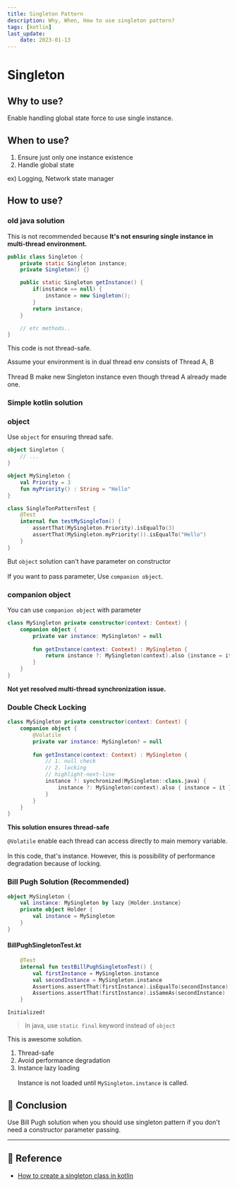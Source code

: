 ```yaml
---
title: Singleton Pattern
description: Why, When, How to use singleton pattern?
tags: [kotlin]
last_update:
    date: 2023-01-13
---
```


# Singleton

## Why to use?
Enable handling global state force to use single instance.

## When to use?
1. Ensure just only one instance existence
2. Handle global state

ex) Logging, Network state manager

## How to use?

### old java solution
This is not recommended because **It's not ensuring single instance in multi-thread environment.**

```java
public class Singleton {
    private static Singleton instance;
    private Singleton() {}

    public static Singleton getInstance() {
        if(instance == null) {
            instance = new Singleton();
        }
        return instance;
    }

    // etc methods..
}
```
This code is not thread-safe.

Assume your environment is in dual thread env consists of Thread A, B <br></br>
Thread B make new Singleton instance even though thread A already made one.


### Simple kotlin solution

### object
Use `object` for ensuring thread safe.
```kotlin
object Singleton {
    // ...
}
```

```kotlin
object MySingleton {
    val Priority = 3
    fun myPriority() : String = "Hello"
}

class SingleTonPatternTest {
    @Test
    internal fun testMySingleTon() {
        assertThat(MySingleton.Priority).isEqualTo(3)
        assertThat(MySingleton.myPriority()).isEqualTo("Hello")
    }
}
```

But `object` solution can't have parameter on constructor <br></br>
If you want to pass parameter, Use `companion object`. 

### companion object
You can use `companion object` with parameter
```kotlin
class MySingleton private constructor(context: Context) {
    companion object {
        private var instance: MySingleton? = null
        
        fun getInstance(context: Context) : MySingleton {
            return instance ?: MySingleton(context).also {instance = it}
        }
    }
}
```

**Not yet resolved multi-thread synchronization issue.**

### Double Check Locking
```kotlin
class MySingleton private constructor(context: Context) {
    companion object {
        @Volatile
        private var instance: MySingleton? = null
        
        fun getInstance(context: Context) : MySingleton {
            // 1. null check
            // 2. locking
            // highlight-next-line
            instance ?: synchronized(MySingleton::class.java) {
                instance ?: MySingleton(context).also { instance = it }
            }
        }
    }
}
```
**This solution ensures thread-safe** 

`@Volatile` enable each thread can access directly to main memory variable. <br></br>
In this code, that's instance. However, this is possibility of performance degradation because of locking.

### Bill Pugh Solution (Recommended)

```kotlin
object MySingleton {
    val instance: MySingleton by lazy {Holder.instance}
    private object Holder {
        val instance = MySingleton
    }
}
```
#### BillPughSingletonTest.kt
```kotlin
    @Test
    internal fun testBillPughSingletonTest() {
        val firstInstance = MySingleton.instance
        val secondInstance = MySingleton.instance
        Assertions.assertThat(firstInstance).isEqualTo(secondInstance) // ✅
        Assertions.assertThat(firstInstance).isSameAs(secondInstance)  // ✅ 
    }
```
```text
Initialized!
```

> In java, use `static final` keyword instead of `object`

This  is awesome solution.
1. Thread-safe
2. Avoid performance degradation
3. Instance lazy loading <br></br>
Instance is not loaded until `MySingleton.instance` is called.

## 📝 Conclusion
Use Bill Pugh solution when you should use singleton pattern if you don't need a constructor parameter passing.

---
## 🔗 Reference
- [How to create a singleton class in kotlin](https://blog.mindorks.com/how-to-create-a-singleton-class-in-kotlin/)